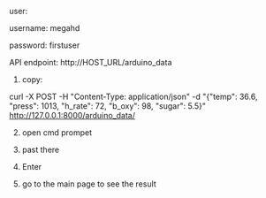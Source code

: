 user:

username: megahd

password: firstuser

API endpoint: http://HOST_URL/arduino_data
<!-- e.g usage on local host: http://127.0.0.1:8000/arduino_data/ -->
1. copy:

curl -X POST -H "Content-Type: application/json" -d "{\"temp\": 36.6, \"press\": 1013, \"h_rate\": 72, \"b_oxy\": 98, \"sugar\": 5.5}" http://127.0.0.1:8000/arduino_data/

2. open cmd prompet

3. past there
4. Enter
5. go to the main page to see the result
